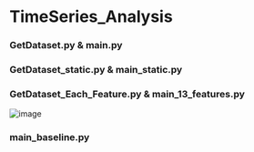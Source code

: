 # TimeSeries_Analysis
### GetDataset.py & main.py 

### GetDataset_static.py & main_static.py

### GetDataset_Each_Feature.py & main_13_features.py
![image](https://github.com/cuishuting/TimeSeries_Analysis/blob/main/IMG/Screen%20Shot%202022-07-08%20at%204.01.46%20PM.png)
### main_baseline.py
